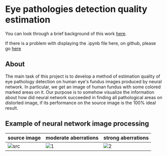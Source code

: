 # Eye pathologies detection quality estimation

You can look through a brief background of this work [here](./Abstract.md).

If there is a problem with displaying the .ipynb file here, on github, please go [here](https://nbviewer.org/github/meximized/eye_pathologies_detection_quality_estimation/blob/main/code/aberration_characteristics.ipynb)

## About

The main task of this project is to develop a method of estimation quality of eye pathology detection on human eye's fundus images produced by neural network.
In particular, we get an image of human fundus with some colored marked areas on it. Our purpose is to somehow visualize the information about how did neural network succeeded in finding all pathological areas on distorted image, if its performance on the source image is the 100% ideal result.

## Example of neural network image processing
| source image | moderate aberrations | strong aberrations |
|--------------|-------------------|-----------------|
|![src](https://user-images.githubusercontent.com/81490574/136656475-41890823-5777-42f0-ba8f-7d9cd0751d77.png) | ![1](https://user-images.githubusercontent.com/81490574/136656569-adc44d41-1703-4170-b4c8-42cddfd4ed53.png) | ![2](https://user-images.githubusercontent.com/81490574/136656571-ec886538-0174-4e1c-88d7-44183a512079.png)|

